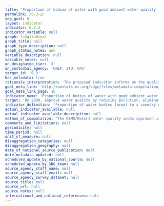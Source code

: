 ```yaml
---
title: 'Proportion of bodies of water with good ambient water quality'
permalink: /6-3-2/
sdg_goal: 6
layout: indicator
indicator: 6.3.2
indicator_variable: null
graph: longitudinal
graph_title: null
graph_type_description: null
graph_status_notes: unk
variable_description: null
variable_notes: null
un_designated_tier: '3'
un_custodial_agency: 'UNEP, ITU, UPU'
target_id: '6.3'
has_metadata: true
rationale_interpretation: 'The proposed indicator informs on the quality of water bodies. The indicator allows for evaluating the impact of human development on ambient water quality and thus enables countries to assess the future services they can obtain from aquatic ecosystems (clean water for drinking, biodiversity, water for food production etc.). Water quality represents the actual outcome of all pollution and pollution reduction activities, and is thus essential to fully describe the environmental status of freshwater systems, as well as to fully report on target 6.3. Water quality also feeds into all other water-related targets, and the proposed indicator can be used to directly report on many other targets or parts of targets (refer to supplementary information).'
goal_meta_link: 'http://unstats.un.org/sdgs/files/metadata-compilation/Metadata-Goal-6.pdf'
goal_meta_link_page: 10
indicator_name: 'Proportion of bodies of water with good ambient water quality'
target: 'By 2030, improve water quality by reducing pollution, eliminating dumping and minimizing release of hazardous chemicals and materials, halving the proportion of untreated wastewater and substantially increasing recycling and safe reuse globally.'
indicator_definition: 'Proportion of water bodies (area) in a country with good ambient water quality compared to all water bodies in the country. ''Good'' indicates an ambient water quality that does not damage ecosystem function and human health according to core ambient water quality indicators. Concept: Water quality is estimated based on a core set of five determinands that inform on major water quality impairments present in many parts of the world: total dissolved solids (TDS); percentage dissolved oxygen (% DO); dissolved inorganic nitrogen (DIN); dissolved inorganic phosphorus (DIP); and Escherichia coli (E. coli). As monitoring capacities and coverage vary between countries, a monitoring ladder is proposed. On the first rung, the number of determinands not meeting national water quality guidelines based on the existing monitoring sites are used to estimate the water quality. On the second rung, a water quality index is used to combine the determinand values in a statistically more robust manner, and the monitoring coverage increased. On consecutive rungs, the monitoring coverage can be step-wise increased and complementary determinands covering additional aspects of ambient water quality can be included depending on the national capacities and requirements enabling the indicator to inform on the status of ambient water quality in a more comprehensive way.'
actual_indicator_available: null
actual_indicator_available_description: null
method_of_computation: "The GEMS/Water1 water quality index approach is used as a general model to calculate the index, in which measured determinand values are compared to guideline values (proximity to target approach): \t1. Proximity-to-target (PTT) scores for each determinand at single monitoring sites are calculated as the difference between the temporal average (for the accounting period) of the determinand concentration and the target divided by the range between the (winsorized) minimum or maximum of the measured determinand concentration (for exceedance and non-exceedance targets, respectively) and the target. The PTT scores are scaled to the range between 0 and 100, where 100 indicates that the target is met and decreasing scores indicate an increasing distance from the target. \t2. The water quality index (WQI) at site level is computed as the arithmetic mean of the site-level PTT scores for the selected determinands. The WQI scale can be divided into different water quality categories, ranging from very bad to excellent. The thresholds for these categories are country specific and should be reported in the monitoring system by the individual countries \t3. For the spatial aggregation at the basin level and country level, the water bodies are divided into stretches of homogenous quality (between consecutive monitoring stations). \t4. The final indicator is calculated from the proportion of the stretches with good quality compared to all water bodies assessed."
comments_and_limitations: null
periodicity: null
time_period: null
unit_of_measure: null
disaggregation_categories: null
disaggregation_geography: null
date_of_national_source_publication: null
date_metadata_updated: null
scheduled_update_by_national_source: null
scheduled_update_by_SDG_team: null
source_agency_staff_name: null
source_agency_staff_email: null
source_agency_survey_dataset: null
source_title: null
source_url: null
source_notes: null
international_and_national_references: null
---
```

